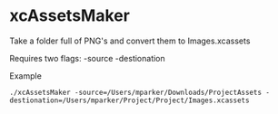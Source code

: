 xcAssetsMaker
=============

Take a folder full of PNG's and convert them to Images.xcassets

Requires two flags:
-source
-destionation

Example
```
./xcAssetsMaker -source=/Users/mparker/Downloads/ProjectAssets -destionation=/Users/mparker/Project/Project/Images.xcassets
```
